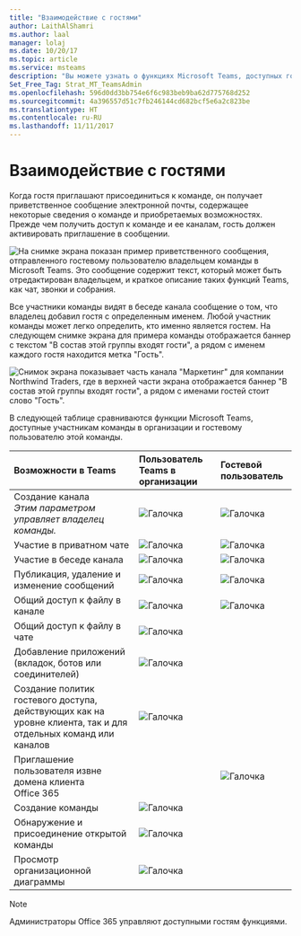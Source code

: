 ```yaml
---
title: "Взаимодействие с гостями"
author: LaithAlShamri
ms.author: laal
manager: lolaj
ms.date: 10/20/17
ms.topic: article
ms.service: msteams
description: "Вы можете узнать о функциях Microsoft Teams, доступных гостевым пользователям."
Set_Free_Tag: Strat_MT_TeamsAdmin
ms.openlocfilehash: 596d0dd3bb754e6f6c983beb9ba62d775768d252
ms.sourcegitcommit: 4a396557d51c7fb246144cd682bcf5e6a2c823be
ms.translationtype: HT
ms.contentlocale: ru-RU
ms.lasthandoff: 11/11/2017
---
```

<a name="what-the-guest-experience-is-like"></a>Взаимодействие с гостями
=================================

Когда гостя приглашают присоединиться к команде, он получает приветственное сообщение электронной почты, содержащее некоторые сведения о команде и приобретаемых возможностях. Прежде чем получить доступ к команде и ее каналам, гость должен активировать приглашение в сообщении.
  
    
    

  
    
    
![На снимке экрана показан пример приветственного сообщения, отправленного гостевому пользователю владельцем команды в Microsoft Teams. Это сообщение содержит текст, который может быть отредактирован владельцем, и краткое описание таких функций Teams, как чат, звонки и собрания.](media/bc0deb82-6394-4280-8fed-312645c8fefe.png)
  
    
    
Все участники команды видят в беседе канала сообщение о том, что владелец добавил гостя с определенным именем. Любой участник команды может легко определить, кто именно является гостем. На следующем снимке экрана для примера команды отображается баннер с текстом "В состав этой группы входят гости", а рядом с именем каждого гостя находится метка "Гость".
  
    
    

  
    
    
![Снимок экрана показывает часть канала "Маркетинг" для компании Northwind Traders, где в верхней части экрана отображается баннер "В состав этой группы входят гости", а рядом с именами гостей стоит слово "Гость".](media/33394a31-7d10-4950-8b39-b7d9953397c3.png)
  
    
    
В следующей таблице сравниваются функции Microsoft Teams, доступные участникам команды в организации и гостевому пользователю этой команды.
  
    
    


|**Возможности в Teams**|**Пользователь Teams в организации**|**Гостевой пользователь**|
|:-----|:-----|:-----|
|Создание канала  <br/>  *Этим параметром управляет владелец команды.*  <br/> |![Галочка](media/5277fbec-0a8f-4bd0-b906-d6ddee85a46c.png)|![Галочка](media/5277fbec-0a8f-4bd0-b906-d6ddee85a46c.png)|
|Участие в приватном чате  <br/> |![Галочка](media/5277fbec-0a8f-4bd0-b906-d6ddee85a46c.png)|![Галочка](media/5277fbec-0a8f-4bd0-b906-d6ddee85a46c.png)|
|Участие в беседе канала  <br/> |![Галочка](media/5277fbec-0a8f-4bd0-b906-d6ddee85a46c.png)|![Галочка](media/5277fbec-0a8f-4bd0-b906-d6ddee85a46c.png)|
|Публикация, удаление и изменение сообщений  <br/> |![Галочка](media/5277fbec-0a8f-4bd0-b906-d6ddee85a46c.png)|![Галочка](media/5277fbec-0a8f-4bd0-b906-d6ddee85a46c.png)|
|Общий доступ к файлу в канале  <br/> |![Галочка](media/5277fbec-0a8f-4bd0-b906-d6ddee85a46c.png)|![Галочка](media/5277fbec-0a8f-4bd0-b906-d6ddee85a46c.png)|
|Общий доступ к файлу в чате  <br/> |![Галочка](media/5277fbec-0a8f-4bd0-b906-d6ddee85a46c.png)||
|Добавление приложений (вкладок, ботов или соединителей)  <br/> |![Галочка](media/5277fbec-0a8f-4bd0-b906-d6ddee85a46c.png)||
|Создание политик гостевого доступа, действующих как на уровне клиента, так и для отдельных команд или каналов  <br/> |![Галочка](media/5277fbec-0a8f-4bd0-b906-d6ddee85a46c.png)||
|Приглашение пользователя извне домена клиента Office 365  <br/> ||![Галочка](media/5277fbec-0a8f-4bd0-b906-d6ddee85a46c.png)|
|Создание команды  <br/> |![Галочка](media/5277fbec-0a8f-4bd0-b906-d6ddee85a46c.png)||
|Обнаружение и присоединение открытой команды  <br/> |![Галочка](media/5277fbec-0a8f-4bd0-b906-d6ddee85a46c.png)||
|Просмотр организационной диаграммы  <br/> |![Галочка](media/5277fbec-0a8f-4bd0-b906-d6ddee85a46c.png)||
   

    
> [!NOTE]
> Администраторы Office 365 управляют доступными гостям функциями. 
  
